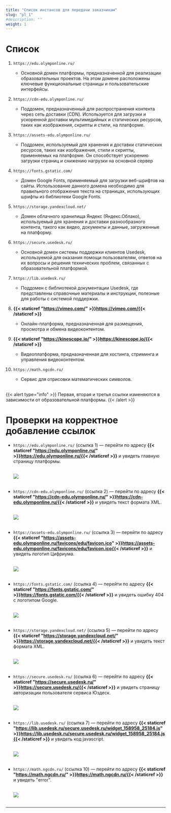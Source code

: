 ```yaml
---
title: "Список инстансов для передачи заказчикам"
slug: "pl_1"
#description: ""
weight: 1
---
```


# Список

1. `https://edu.olymponline.ru/`
    * Основной домен платформы, предназначенной для реализации образовательных проектов. На этом домене расположены ключевые функциональные страницы и пользовательские интерфейсы.

2. `https://cdn-edu.olymponline.ru/`
    * Поддомен, предназначенный для распространения контента через сеть доставки (CDN). Используется для загрузки и ускоренной доставки мультимедийных и статических ресурсов, таких как изображения, скрипты и стили, на платформе.

3. `https://assets-edu.olymponline.ru/`
    * Поддомен, используемый для хранения и доставки статических ресурсов, таких как изображения, стили и скрипты, применяемых на платформе. Он способствует ускорению загрузки страниц и снижению нагрузки на основной сервер

4.  `https://fonts.gstatic.com/`
    * Домен Google Fonts, применяемый для загрузки веб-шрифтов на сайты. Использование данного домена необходимо для правильного отображения текста на страницах, использующих шрифты из библиотеки Google Fonts.

5. `https://storage.yandexcloud.net/`
    * Домен облачного хранилища Яндекс (Яндекс.Облако), используемый для хранения и доставки разнообразного контента, такого как видео, документы и данные, загруженные на платформу.

6. `https://secure.usedesk.ru/`
    * Основной домен системы поддержки клиентов Usedesk, используемой для оказания помощи пользователям, ответов на их вопросы и решения технических проблем, связанных с образовательной платформой.

7. `https://lib.usedesk.ru/`
    * Поддомен с библиотекой документации Usedesk, где представлены справочные материалы и инструкции, полезные для работы с системой поддержки.

8. **{{< staticref "https://vimeo.com/" >}}https://vimeo.com/{{< /staticref >}}**
    * Онлайн-платформа, предназначенная для размещения, просмотра и обмена видеоконтентом.

9. **{{< staticref "https://kinescope.io/" >}}https://kinescope.io/{{< /staticref >}}**
    * Видеоплатформа, предназначенная для хостинга, стриминга и управления видеоконтентом.

10. `https://math.ngcdn.ru/`
    * Сервис для отрисовки математических символов.

<br>{{< alert type="info" >}}
Первая, вторая и третья ссылки изменяются в зависимости от образовательной платформы.
{{< /alert >}}

# Проверки на корректное добавление ссылок

* `https://edu.olymponline.ru/` (ссылка 1) — перейти по адресу **{{< staticref "https://edu.olymponline.ru/" >}}https://edu.olymponline.ru/{{< /staticref >}}** и увидеть главную страницу платформы.

    <br>![](/images/edu.png)<br clear="left"><br>

* `https://cdn-edu.olymponline.ru/` (ссылка 2) — перейти по адресу **{{< staticref "https://cdn-edu.olymponline.ru/" >}}https://cdn-edu.olymponline.ru/{{< /staticref >}}** и увидеть текст формата XML.

    <br>![](/images/cnd.png)<br clear="left"><br>

* `https://assets-edu.olymponline.ru/` (ссылка 3) — перейти по адресу **{{< staticref "https://assets-edu.olymponline.ru/favicons/edu/favicon.ico" >}}https://assets-edu.olymponline.ru/favicons/edu/favicon.ico{{< /staticref >}}** и увидеть логотип Цифриума.

    <br>![](/images/ass.png)<br clear="left"><br>

* `https://fonts.gstatic.com/` (ссылка 4) — перейти по адресу **{{< staticref "https://fonts.gstatic.com/" >}}https://fonts.gstatic.com/{{< /staticref >}}** и увидеть ошибку 404 с логотипом Google.

    <br>![](/images/g_404.png)<br clear="left"><br>

* `https://storage.yandexcloud.net/` (ссылка 5) — перейти по адресу **{{< staticref "https://storage.yandexcloud.net/" >}}https://storage.yandexcloud.net/{{< /staticref >}}** и увидеть текст формата XML.

    <br>![](/images/cnd.png)<br clear="left"><br>

* `https://secure.usedesk.ru/` (ссылка 6) — перейти по адресу **{{< staticref "https://secure.usedesk.ru/" >}}https://secure.usedesk.ru/{{< /staticref >}}** и увидеть страницу авторизации пользователя сервиса Юздеск.

    <br>![](/images/usd_m.png)<br clear="left"><br>

* `https://lib.usedesk.ru/` (ссылка 7) — перейти по адресу **{{< staticref "https://lib.usedesk.ru/secure.usedesk.ru/widget_158958_25184.js" >}}https://lib.usedesk.ru/secure.usedesk.ru/widget_158958_25184.js{{< /staticref >}}** и увидеть код javascript.

    <br>![](/images/usd_l.png)<br clear="left"><br>

* `https://math.ngcdn.ru/` (ссылка 10) — перейти по адресу **{{< staticref "https://math.ngcdn.ru/" >}}https://math.ngcdn.ru/{{< /staticref >}}** и увидеть "error".

    <br>![](/images/error_i.png)<br clear="left"><br>

---
